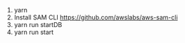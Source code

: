 1. yarn
2. Install SAM CLI https://github.com/awslabs/aws-sam-cli
3. yarn run startDB
4. yarn run start